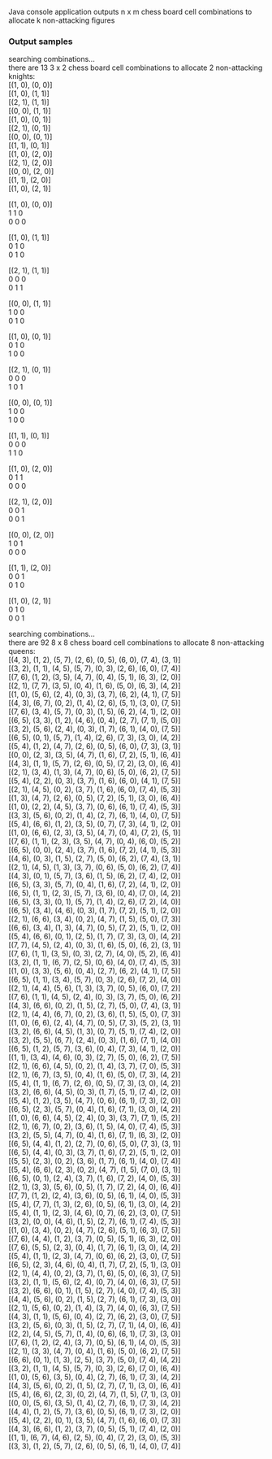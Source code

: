 Java console application outputs n x m chess board cell combinations to allocate k non-attacking figures

### Output samples
searching combinations...  
there are 13 3 x 2 chess board cell combinations to allocate 2 non-attacking knights:  
[(1, 0), (0, 0)]  
[(1, 0), (1, 1)]  
[(2, 1), (1, 1)]  
[(0, 0), (1, 1)]  
[(1, 0), (0, 1)]  
[(2, 1), (0, 1)]  
[(0, 0), (0, 1)]  
[(1, 1), (0, 1)]  
[(1, 0), (2, 0)]  
[(2, 1), (2, 0)]  
[(0, 0), (2, 0)]  
[(1, 1), (2, 0)]  
[(1, 0), (2, 1)]  

[(1, 0), (0, 0)]  
1 1 0  
0 0 0  

[(1, 0), (1, 1)]  
0 1 0  
0 1 0  

[(2, 1), (1, 1)]  
0 0 0   
0 1 1  

[(0, 0), (1, 1)]  
1 0 0  
0 1 0  

[(1, 0), (0, 1)]  
0 1 0  
1 0 0  

[(2, 1), (0, 1)]  
0 0 0  
1 0 1  

[(0, 0), (0, 1)]  
1 0 0  
1 0 0  

[(1, 1), (0, 1)]  
0 0 0  
1 1 0  

[(1, 0), (2, 0)]  
0 1 1  
0 0 0  

[(2, 1), (2, 0)]  
0 0 1  
0 0 1  

[(0, 0), (2, 0)]  
1 0 1  
0 0 0  

[(1, 1), (2, 0)]  
0 0 1  
0 1 0  

[(1, 0), (2, 1)]  
0 1 0  
0 0 1  

searching combinations...  
there are 92 8 x 8 chess board cell combinations to allocate 8 non-attacking queens:  
[(4, 3), (1, 2), (5, 7), (2, 6), (0, 5), (6, 0), (7, 4), (3, 1)]  
[(3, 2), (1, 1), (4, 5), (5, 7), (0, 3), (2, 6), (6, 0), (7, 4)]  
[(7, 6), (1, 2), (3, 5), (4, 7), (0, 4), (5, 1), (6, 3), (2, 0)]  
[(2, 1), (7, 7), (3, 5), (0, 4), (1, 6), (5, 0), (6, 3), (4, 2)]  
[(1, 0), (5, 6), (2, 4), (0, 3), (3, 7), (6, 2), (4, 1), (7, 5)]  
[(4, 3), (6, 7), (0, 2), (1, 4), (2, 6), (5, 1), (3, 0), (7, 5)]  
[(7, 6), (3, 4), (5, 7), (0, 3), (1, 5), (6, 2), (4, 1), (2, 0)]  
[(6, 5), (3, 3), (1, 2), (4, 6), (0, 4), (2, 7), (7, 1), (5, 0)]  
[(3, 2), (5, 6), (2, 4), (0, 3), (1, 7), (6, 1), (4, 0), (7, 5)]  
[(6, 5), (0, 1), (5, 7), (1, 4), (2, 6), (7, 3), (3, 0), (4, 2)]  
[(5, 4), (1, 2), (4, 7), (2, 6), (0, 5), (6, 0), (7, 3), (3, 1)]  
[(0, 0), (2, 3), (3, 5), (4, 7), (1, 6), (7, 2), (5, 1), (6, 4)]  
[(4, 3), (1, 1), (5, 7), (2, 6), (0, 5), (7, 2), (3, 0), (6, 4)]  
[(2, 1), (3, 4), (1, 3), (4, 7), (0, 6), (5, 0), (6, 2), (7, 5)]  
[(5, 4), (2, 2), (0, 3), (3, 7), (1, 6), (6, 0), (4, 1), (7, 5)]  
[(2, 1), (4, 5), (0, 2), (3, 7), (1, 6), (6, 0), (7, 4), (5, 3)]  
[(1, 3), (4, 7), (2, 6), (0, 5), (7, 2), (5, 1), (3, 0), (6, 4)]  
[(1, 0), (2, 2), (4, 5), (3, 7), (0, 6), (6, 1), (7, 4), (5, 3)]  
[(3, 3), (5, 6), (0, 2), (1, 4), (2, 7), (6, 1), (4, 0), (7, 5)]  
[(5, 4), (6, 6), (1, 2), (3, 5), (0, 7), (7, 3), (4, 1), (2, 0)]  
[(1, 0), (6, 6), (2, 3), (3, 5), (4, 7), (0, 4), (7, 2), (5, 1)]  
[(7, 6), (1, 1), (2, 3), (3, 5), (4, 7), (0, 4), (6, 0), (5, 2)]  
[(6, 5), (0, 0), (2, 4), (3, 7), (1, 6), (7, 2), (4, 1), (5, 3)]  
[(4, 6), (0, 3), (1, 5), (2, 7), (5, 0), (6, 2), (7, 4), (3, 1)]  
[(2, 1), (4, 5), (1, 3), (3, 7), (0, 6), (5, 0), (6, 2), (7, 4)]  
[(4, 3), (0, 1), (5, 7), (3, 6), (1, 5), (6, 2), (7, 4), (2, 0)]  
[(6, 5), (3, 3), (5, 7), (0, 4), (1, 6), (7, 2), (4, 1), (2, 0)]  
[(6, 5), (1, 1), (2, 3), (5, 7), (3, 6), (0, 4), (7, 0), (4, 2)]  
[(6, 5), (3, 3), (0, 1), (5, 7), (1, 4), (2, 6), (7, 2), (4, 0)]  
[(6, 5), (3, 4), (4, 6), (0, 3), (1, 7), (7, 2), (5, 1), (2, 0)]  
[(2, 1), (6, 6), (3, 4), (0, 2), (4, 7), (1, 5), (5, 0), (7, 3)]  
[(6, 6), (3, 4), (1, 3), (4, 7), (0, 5), (7, 2), (5, 1), (2, 0)]  
[(5, 4), (6, 6), (0, 1), (2, 5), (1, 7), (7, 3), (3, 0), (4, 2)]  
[(7, 7), (4, 5), (2, 4), (0, 3), (1, 6), (5, 0), (6, 2), (3, 1)]  
[(7, 6), (1, 1), (3, 5), (0, 3), (2, 7), (4, 0), (5, 2), (6, 4)]  
[(3, 2), (1, 1), (6, 7), (2, 5), (0, 6), (4, 0), (7, 4), (5, 3)]  
[(1, 0), (3, 3), (5, 6), (0, 4), (2, 7), (6, 2), (4, 1), (7, 5)]  
[(6, 5), (1, 1), (3, 4), (5, 7), (0, 3), (2, 6), (7, 2), (4, 0)]  
[(2, 1), (4, 4), (5, 6), (1, 3), (3, 7), (0, 5), (6, 0), (7, 2)]  
[(7, 6), (1, 1), (4, 5), (2, 4), (0, 3), (3, 7), (5, 0), (6, 2)]  
[(4, 3), (6, 6), (0, 2), (1, 5), (2, 7), (5, 0), (7, 4), (3, 1)]  
[(2, 1), (4, 4), (6, 7), (0, 2), (3, 6), (1, 5), (5, 0), (7, 3)]  
[(1, 0), (6, 6), (2, 4), (4, 7), (0, 5), (7, 3), (5, 2), (3, 1)]  
[(3, 2), (6, 6), (4, 5), (1, 3), (0, 7), (5, 1), (7, 4), (2, 0)]  
[(3, 2), (5, 5), (6, 7), (2, 4), (0, 3), (1, 6), (7, 1), (4, 0)]  
[(6, 5), (1, 2), (5, 7), (3, 6), (0, 4), (7, 3), (4, 1), (2, 0)]  
[(1, 1), (3, 4), (4, 6), (0, 3), (2, 7), (5, 0), (6, 2), (7, 5)]  
[(2, 1), (6, 6), (4, 5), (0, 2), (1, 4), (3, 7), (7, 0), (5, 3)]  
[(2, 1), (6, 7), (3, 5), (0, 4), (1, 6), (5, 0), (7, 3), (4, 2)]  
[(5, 4), (1, 1), (6, 7), (2, 6), (0, 5), (7, 3), (3, 0), (4, 2)]  
[(3, 2), (6, 6), (4, 5), (0, 3), (1, 7), (5, 1), (7, 4), (2, 0)]  
[(5, 4), (1, 2), (3, 5), (4, 7), (0, 6), (6, 1), (7, 3), (2, 0)]  
[(6, 5), (2, 3), (5, 7), (0, 4), (1, 6), (7, 1), (3, 0), (4, 2)]  
[(1, 0), (6, 6), (4, 5), (2, 4), (0, 3), (3, 7), (7, 1), (5, 2)]  
[(2, 1), (6, 7), (0, 2), (3, 6), (1, 5), (4, 0), (7, 4), (5, 3)]  
[(3, 2), (5, 5), (4, 7), (0, 4), (1, 6), (7, 1), (6, 3), (2, 0)]  
[(6, 5), (4, 4), (1, 2), (2, 7), (0, 6), (5, 0), (7, 3), (3, 1)]  
[(6, 5), (4, 4), (0, 3), (3, 7), (1, 6), (7, 2), (5, 1), (2, 0)]  
[(5, 5), (2, 3), (0, 2), (3, 6), (1, 7), (6, 1), (4, 0), (7, 4)]  
[(5, 4), (6, 6), (2, 3), (0, 2), (4, 7), (1, 5), (7, 0), (3, 1)]  
[(6, 5), (0, 1), (2, 4), (3, 7), (1, 6), (7, 2), (4, 0), (5, 3)]  
[(2, 1), (3, 3), (5, 6), (0, 5), (1, 7), (7, 2), (4, 0), (6, 4)]  
[(7, 7), (1, 2), (2, 4), (3, 6), (0, 5), (6, 1), (4, 0), (5, 3)]  
[(5, 4), (7, 7), (1, 3), (2, 6), (0, 5), (6, 1), (3, 0), (4, 2)]  
[(5, 4), (1, 1), (2, 3), (4, 6), (0, 7), (6, 2), (3, 0), (7, 5)]  
[(3, 2), (0, 0), (4, 6), (1, 5), (2, 7), (6, 1), (7, 4), (5, 3)]  
[(1, 0), (3, 4), (0, 2), (4, 7), (2, 6), (5, 1), (6, 3), (7, 5)]  
[(7, 6), (4, 4), (1, 2), (3, 7), (0, 5), (5, 1), (6, 3), (2, 0)]  
[(7, 6), (5, 5), (2, 3), (0, 4), (1, 7), (6, 1), (3, 0), (4, 2)]  
[(5, 4), (1, 1), (2, 3), (4, 7), (0, 6), (6, 2), (3, 0), (7, 5)]  
[(6, 5), (2, 3), (4, 6), (0, 4), (1, 7), (7, 2), (5, 1), (3, 0)]  
[(2, 1), (4, 4), (0, 2), (3, 7), (1, 6), (5, 0), (6, 3), (7, 5)]  
[(3, 2), (1, 1), (5, 6), (2, 4), (0, 7), (4, 0), (6, 3), (7, 5)]  
[(3, 2), (6, 6), (0, 1), (1, 5), (2, 7), (4, 0), (7, 4), (5, 3)]  
[(4, 4), (5, 6), (0, 2), (1, 5), (2, 7), (6, 1), (7, 3), (3, 0)]  
[(2, 1), (5, 6), (0, 2), (1, 4), (3, 7), (4, 0), (6, 3), (7, 5)]  
[(4, 3), (1, 1), (5, 6), (0, 4), (2, 7), (6, 2), (3, 0), (7, 5)]  
[(3, 2), (5, 6), (0, 3), (1, 5), (2, 7), (7, 1), (4, 0), (6, 4)]  
[(2, 2), (4, 5), (5, 7), (1, 4), (0, 6), (6, 1), (7, 3), (3, 0)]  
[(7, 6), (1, 2), (2, 4), (3, 7), (0, 5), (6, 1), (4, 0), (5, 3)]  
[(2, 1), (3, 3), (4, 7), (0, 4), (1, 6), (5, 0), (6, 2), (7, 5)]  
[(6, 6), (0, 1), (1, 3), (2, 5), (3, 7), (5, 0), (7, 4), (4, 2)]  
[(3, 2), (1, 1), (4, 5), (5, 7), (0, 3), (2, 6), (7, 0), (6, 4)]  
[(1, 0), (5, 6), (3, 5), (0, 4), (2, 7), (6, 1), (7, 3), (4, 2)]  
[(4, 3), (5, 6), (0, 2), (1, 5), (2, 7), (7, 1), (3, 0), (6, 4)]  
[(5, 4), (6, 6), (2, 3), (0, 2), (4, 7), (1, 5), (7, 1), (3, 0)]  
[(0, 0), (5, 6), (3, 5), (1, 4), (2, 7), (6, 1), (7, 3), (4, 2)]  
[(4, 4), (1, 2), (5, 7), (3, 6), (0, 5), (6, 1), (7, 3), (2, 0)]  
[(5, 4), (2, 2), (0, 1), (3, 5), (4, 7), (1, 6), (6, 0), (7, 3)]  
[(4, 3), (6, 6), (1, 2), (3, 7), (0, 5), (5, 1), (7, 4), (2, 0)]  
[(1, 1), (6, 7), (4, 6), (2, 5), (0, 4), (7, 2), (3, 0), (5, 3)]  
[(3, 3), (1, 2), (5, 7), (2, 6), (0, 5), (6, 1), (4, 0), (7, 4)]